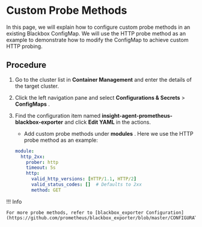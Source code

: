 # Custom Probe Methods

In this page, we will explain how to configure custom probe methods in an existing Blackbox ConfigMap.
We will use the HTTP probe method as an example to demonstrate how to modify the ConfigMap to achieve custom HTTP probing.

## Procedure

1. Go to the cluster list in __Container Management__ and enter the details of the target cluster.
2. Click the left navigation pane and select __Configurations & Secrets__ > __ConfigMaps__ .
3. Find the configuration item named __insight-agent-prometheus-blackbox-exporter__ and click __Edit YAML__ in the actions.
   
    - Add custom probe methods under __modules__ . Here we use the HTTP probe method as an example:

    ```yaml
    module:
      http_2xx:
        prober: http
        timeout: 5s
        http:
          valid_http_versions: [HTTP/1.1, HTTP/2]
          valid_status_codes: []  # Defaults to 2xx
          method: GET
    ```

!!! Info

    For more probe methods, refer to [blackbox_exporter Configuration](https://github.com/prometheus/blackbox_exporter/blob/master/CONFIGURATION.md).
